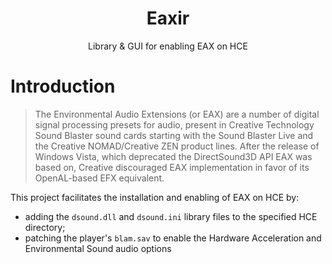 <h1 align="center">Eaxir</h1>
<p align="center">
  Library & GUI for enabling EAX on HCE
</p>

# Introduction

> The Environmental Audio Extensions (or EAX) are a number of digital signal processing presets for audio,
present in Creative Technology Sound Blaster sound cards starting with the Sound Blaster Live and the
Creative NOMAD/Creative ZEN product lines. After the release of Windows Vista, which deprecated the
DirectSound3D API EAX was based on, Creative discouraged EAX implementation in favor of its OpenAL-based EFX equivalent.

This project facilitates the installation and enabling of EAX on HCE by:

* adding the `dsound.dll` and `dsound.ini` library files to the specified HCE directory;
* patching the player's `blam.sav` to enable the Hardware Acceleration and Environmental Sound audio options
